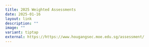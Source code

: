 ```yaml
---
title: 2025 Weighted Assessments
date: 2025-01-16
layout: link
description: ""
image: ""
variant: tiptap
external: https://https://www.hougangsec.moe.edu.sg/assessment/
---
```

